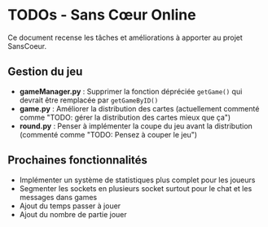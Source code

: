 # TODOs - Sans Cœur Online

Ce document recense les tâches et améliorations à apporter au projet SansCoeur.

## Gestion du jeu

- **gameManager.py** : Supprimer la fonction dépréciée `getGame()` qui devrait être remplacée par `getGameByID()`
- **game.py** : Améliorer la distribution des cartes (actuellement commenté comme "TODO: gérer la distribution des cartes mieux que ça")
- **round.py** : Penser à implémenter la coupe du jeu avant la distribution (commenté comme "TODO: Pensez à couper le jeu")

## Prochaines fonctionnalités

- Implémenter un système de statistiques plus complet pour les joueurs
- Segmenter les sockets en plusieurs socket surtout pour le chat et les messages dans games
- Ajout du temps passer à jouer
- Ajout du nombre de partie jouer

